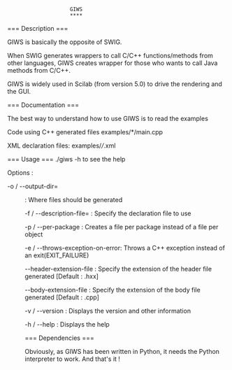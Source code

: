 						GIWS 
						****

=== Description ===

GIWS is basically the opposite of SWIG.

When SWIG generates wrappers to call C/C++ functions/methods from other 
languages, GIWS creates wrapper for those who wants to call Java methods 
from C/C++.

GIWS is widely used in Scilab (from version 5.0) to drive the rendering and 
the GUI.

=== Documentation ===

The best way to understand how to use GIWS is to read the examples

Code using C++ generated files
examples/*/main.cpp

XML declaration files:
examples/*/*.xml


=== Usage ===
./giws -h to see the help

Options :

-o / --output-dir= <dir> :
Where files should be generated

-f / --description-file= <file> :
Specify the declaration file to use

-p / --per-package :
Creates a file per package instead of a file per object

-e / --throws-exception-on-error:
Throws a C++ exception instead of an exit(EXIT_FAILURE)

--header-extension-file : 
Specify the extension of the header file generated [Default : .hxx]

--body-extension-file :
Specify the extension of the body file generated [Default : .cpp]

-v / --version :
Displays the version and other information

-h / --help :
Displays the help

	

=== Dependencies ===

Obviously, as GIWS has been written in Python, it needs the Python interpreter
to work. And that's it !

